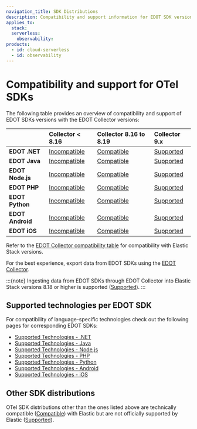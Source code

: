 ```yaml
---
navigation_title: SDK Distributions
description: Compatibility and support information for EDOT SDK versions with EDOT Collector versions.
applies_to:
  stack:
  serverless:
    observability:
products:
  - id: cloud-serverless
  - id: observability
---
```


# Compatibility and support for OTel SDKs

The following table provides an overview of compatibility and support of EDOT SDKs versions with the EDOT Collector versions:

|                    | **Collector < 8.16**   | **Collector 8.16 to 8.19** | **Collector 9.x**   |
| :----------------- | :--------------- | :---------------- | :-------------- |
| **EDOT .NET**      | [Incompatible]   | [Compatible]      | [Supported]     |
| **EDOT Java**      | [Incompatible]   | [Compatible]      | [Supported]     |
| **EDOT Node.js**   | [Incompatible]   | [Compatible]      | [Supported]     |
| **EDOT PHP**       | [Incompatible]   | [Compatible]      | [Supported]     |
| **EDOT Python**    | [Incompatible]   | [Compatible]      | [Supported]     |
| **EDOT Android**   | [Incompatible]   | [Compatible]      | [Supported]     |
| **EDOT iOS**       | [Incompatible]   | [Compatible]      | [Supported]     |

Refer to the [EDOT Collector compatibility table](collectors.md) for compatibility with Elastic Stack versions.

For the best experience, export data from EDOT SDKs using the [EDOT Collector](../edot-collector/index.md).

:::{note}
Ingesting data from EDOT SDKs through EDOT Collector into Elastic Stack versions 8.18 or higher is supported ([Supported]).
:::

## Supported technologies per EDOT SDK

For compatibility of language-specific technologies check out the following pages for corresponding EDOT SDKs:

- [Supported Technologies - .NET](../edot-sdks/dotnet/supported-technologies.md)
- [Supported Technologies - Java](../edot-sdks/java/supported-technologies.md)
- [Supported Technologies - Node.js](../edot-sdks/nodejs/supported-technologies.md)
- [Supported Technologies - PHP](../edot-sdks/php/supported-technologies.md)
- [Supported Technologies - Python](../edot-sdks/python/supported-technologies.md)
- [Supported Technologies - Android](apm-agent-android://reference/index.md)
- [Supported Technologies - iOS](apm-agent-ios://reference/index.md)

## Other SDK distributions

OTel SDK distributions other than the ones listed above are technically compatible ([Compatible]) with Elastic but are not officially supported by Elastic ([Supported]).

[Incompatible]: nomenclature.md
[Compatible]: nomenclature.md
[Supported]: nomenclature.md
